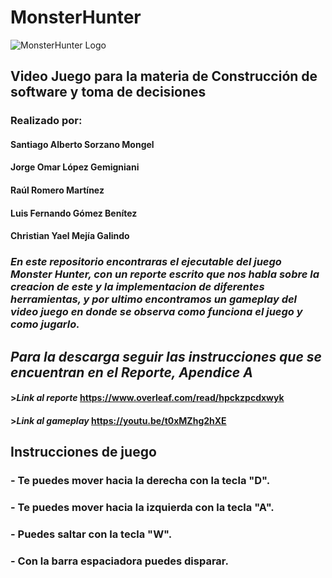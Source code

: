 # MonsterHunter
![MonsterHunter Logo](https://drive.google.com/uc?id=1jdGnMrQl4bd3vbBf1mR2WTkmo0OLievr)

## Video Juego para la materia de Construcción de software y toma de decisiones
### Realizado por:
#### Santiago Alberto Sorzano Mongel
#### Jorge Omar López Gemigniani
#### Raúl Romero Martínez
#### Luis Fernando Gómez Benítez
#### Christian Yael Mejía Galindo

### *En este repositorio encontraras el ejecutable del juego Monster Hunter, con un reporte escrito que nos habla sobre la creacion de este y la implementacion de diferentes herramientas, y por ultimo encontramos un gameplay del video juego en donde se observa como funciona el juego y como jugarlo.*

## *Para la descarga seguir las instrucciones que se encuentran en el Reporte, Apendice A*
#### >*Link al reporte* https://www.overleaf.com/read/hpckzpcdxwyk
#### >*Link al gameplay* https://youtu.be/t0xMZhg2hXE

## Instrucciones de juego

### - Te puedes mover hacia la derecha con la tecla "D".
### - Te puedes mover hacia la izquierda con la tecla "A".
### - Puedes saltar con la tecla "W".
### - Con la barra espaciadora puedes disparar.
